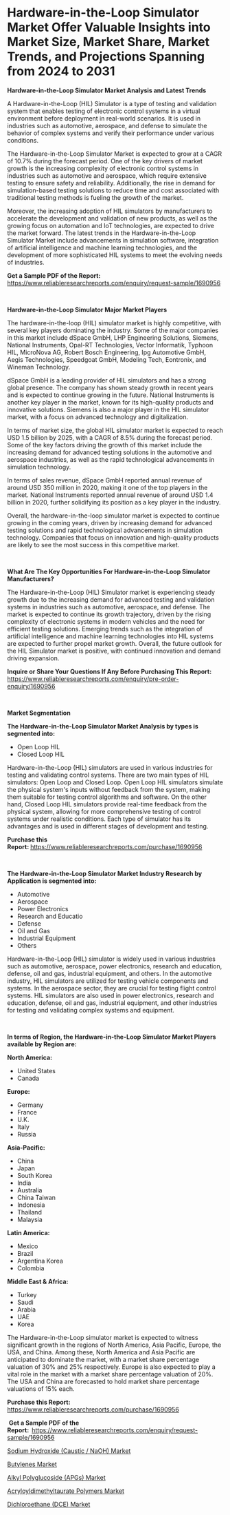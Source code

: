 <p><h1>Hardware-in-the-Loop Simulator Market Offer Valuable Insights into Market Size, Market Share, Market Trends, and Projections Spanning from 2024 to 2031</h1></p><p><strong>Hardware-in-the-Loop Simulator Market Analysis and Latest Trends</strong></p>
<p><p>A Hardware-in-the-Loop (HIL) Simulator is a type of testing and validation system that enables testing of electronic control systems in a virtual environment before deployment in real-world scenarios. It is used in industries such as automotive, aerospace, and defense to simulate the behavior of complex systems and verify their performance under various conditions.</p><p>The Hardware-in-the-Loop Simulator Market is expected to grow at a CAGR of 10.7% during the forecast period. One of the key drivers of market growth is the increasing complexity of electronic control systems in industries such as automotive and aerospace, which require extensive testing to ensure safety and reliability. Additionally, the rise in demand for simulation-based testing solutions to reduce time and cost associated with traditional testing methods is fueling the growth of the market.</p><p>Moreover, the increasing adoption of HIL simulators by manufacturers to accelerate the development and validation of new products, as well as the growing focus on automation and IoT technologies, are expected to drive the market forward. The latest trends in the Hardware-in-the-Loop Simulator Market include advancements in simulation software, integration of artificial intelligence and machine learning technologies, and the development of more sophisticated HIL systems to meet the evolving needs of industries.</p></p>
<p><strong>Get a Sample PDF of the Report:&nbsp;</strong> <a href="https://www.reliableresearchreports.com/enquiry/request-sample/1690956">https://www.reliableresearchreports.com/enquiry/request-sample/1690956</a></p>
<p>&nbsp;</p>
<p><strong>Hardware-in-the-Loop Simulator Major Market Players</strong></p>
<p><p>The hardware-in-the-loop (HIL) simulator market is highly competitive, with several key players dominating the industry. Some of the major companies in this market include dSpace GmbH, LHP Engineering Solutions, Siemens, National Instruments, Opal-RT Technologies, Vector Informatik, Typhoon HIL, MicroNova AG, Robert Bosch Engineering, Ipg Automotive GmbH, Aegis Technologies, Speedgoat GmbH, Modeling Tech, Eontronix, and Wineman Technology.</p><p>dSpace GmbH is a leading provider of HIL simulators and has a strong global presence. The company has shown steady growth in recent years and is expected to continue growing in the future. National Instruments is another key player in the market, known for its high-quality products and innovative solutions. Siemens is also a major player in the HIL simulator market, with a focus on advanced technology and digitalization.</p><p>In terms of market size, the global HIL simulator market is expected to reach USD 1.5 billion by 2025, with a CAGR of 8.5% during the forecast period. Some of the key factors driving the growth of this market include the increasing demand for advanced testing solutions in the automotive and aerospace industries, as well as the rapid technological advancements in simulation technology.</p><p>In terms of sales revenue, dSpace GmbH reported annual revenue of around USD 350 million in 2020, making it one of the top players in the market. National Instruments reported annual revenue of around USD 1.4 billion in 2020, further solidifying its position as a key player in the industry.</p><p>Overall, the hardware-in-the-loop simulator market is expected to continue growing in the coming years, driven by increasing demand for advanced testing solutions and rapid technological advancements in simulation technology. Companies that focus on innovation and high-quality products are likely to see the most success in this competitive market.</p></p>
<p>&nbsp;</p>
<p><strong>What Are The Key Opportunities For Hardware-in-the-Loop Simulator Manufacturers?</strong></p>
<p><p>The Hardware-in-the-Loop (HIL) Simulator market is experiencing steady growth due to the increasing demand for advanced testing and validation systems in industries such as automotive, aerospace, and defense. The market is expected to continue its growth trajectory, driven by the rising complexity of electronic systems in modern vehicles and the need for efficient testing solutions. Emerging trends such as the integration of artificial intelligence and machine learning technologies into HIL systems are expected to further propel market growth. Overall, the future outlook for the HIL Simulator market is positive, with continued innovation and demand driving expansion.</p></p>
<p><strong>Inquire or Share Your Questions If Any Before Purchasing This Report:</strong> <a href="https://www.reliableresearchreports.com/enquiry/pre-order-enquiry/1690956">https://www.reliableresearchreports.com/enquiry/pre-order-enquiry/1690956</a></p>
<p>&nbsp;</p>
<p><strong>Market Segmentation</strong></p>
<p><strong>The Hardware-in-the-Loop Simulator Market Analysis by types is segmented into:</strong></p>
<p><ul><li>Open Loop HIL</li><li>Closed Loop HIL</li></ul></p>
<p><p>Hardware-in-the-Loop (HIL) simulators are used in various industries for testing and validating control systems. There are two main types of HIL simulators: Open Loop and Closed Loop. Open Loop HIL simulators simulate the physical system's inputs without feedback from the system, making them suitable for testing control algorithms and software. On the other hand, Closed Loop HIL simulators provide real-time feedback from the physical system, allowing for more comprehensive testing of control systems under realistic conditions. Each type of simulator has its advantages and is used in different stages of development and testing.</p></p>
<p><strong>Purchase this Report:&nbsp;</strong><a href="https://www.reliableresearchreports.com/purchase/1690956">https://www.reliableresearchreports.com/purchase/1690956</a></p>
<p>&nbsp;</p>
<p><strong>The Hardware-in-the-Loop Simulator Market Industry Research by Application is segmented into:</strong></p>
<p><ul><li>Automotive</li><li>Aerospace</li><li>Power Electronics</li><li>Research and Educatio</li><li>Defense</li><li>Oil and Gas</li><li>Industrial Equipment</li><li>Others</li></ul></p>
<p><p>Hardware-in-the-Loop (HIL) simulator is widely used in various industries such as automotive, aerospace, power electronics, research and education, defense, oil and gas, industrial equipment, and others. In the automotive industry, HIL simulators are utilized for testing vehicle components and systems. In the aerospace sector, they are crucial for testing flight control systems. HIL simulators are also used in power electronics, research and education, defense, oil and gas, industrial equipment, and other industries for testing and validating complex systems and equipment.</p></p>
<p>&nbsp;</p>
<p><strong>In terms of Region, the Hardware-in-the-Loop Simulator Market Players available by Region are:</strong></p>
<p>
    <p> <strong> North America: </strong>
        <ul>
            <li>United States</li>
            <li>Canada</li>
        </ul>
        </p> 
    <p> <strong> Europe: </strong>
        <ul>
            <li>Germany</li>
            <li>France</li>
            <li>U.K.</li>
            <li>Italy</li>
            <li>Russia</li>
        </ul>
        </p> 
    <p> <strong> Asia-Pacific: </strong>
        <ul>
            <li>China</li>
            <li>Japan</li>
            <li>South Korea</li>
            <li>India</li>
            <li>Australia</li>
            <li>China Taiwan</li>
            <li>Indonesia</li>
            <li>Thailand</li>
            <li>Malaysia</li>
        </ul>
        </p> 
    <p> <strong> Latin America: </strong>
        <ul>
            <li>Mexico</li>
            <li>Brazil</li>
            <li>Argentina Korea</li>
            <li>Colombia</li>
        </ul>
        </p> 
    <p> <strong> Middle East & Africa: </strong>
        <ul>
            <li>Turkey</li>
            <li>Saudi</li>
            <li>Arabia</li>
            <li>UAE</li>
            <li>Korea</li>
        </ul>
    </p>
    </p>
<p><p>The Hardware-in-the-Loop simulator market is expected to witness significant growth in the regions of North America, Asia Pacific, Europe, the USA, and China. Among these, North America and Asia Pacific are anticipated to dominate the market, with a market share percentage valuation of 30% and 25% respectively. Europe is also expected to play a vital role in the market with a market share percentage valuation of 20%. The USA and China are forecasted to hold market share percentage valuations of 15% each.</p></p>
<p><strong>Purchase this Report: </strong><a href="https://www.reliableresearchreports.com/purchase/1690956">https://www.reliableresearchreports.com/purchase/1690956</a></p>
<p>&nbsp;<strong>Get a Sample PDF of the Report:&nbsp;&nbsp;</strong><a href="https://www.reliableresearchreports.com/enquiry/request-sample/1690956">https://www.reliableresearchreports.com/enquiry/request-sample/1690956</a></p>
<p><strong></strong></p>
<p><p><a href="https://github.com/seekum/Market-Research-Report-List-1/blob/main/sodium-hydroxide-caustic-naoh-market.md">Sodium Hydroxide (Caustic / NaOH) Market</a></p><p><a href="https://github.com/nancykennedykellievqfqt2/Market-Research-Report-List-1/blob/main/butylenes-market.md">Butylenes Market</a></p><p><a href="https://github.com/NorbertYates/Market-Research-Report-List-3/blob/main/alkyl-polyglucoside-apgs-market.md">Alkyl Polyglucoside (APGs) Market</a></p><p><a href="https://github.com/timeliteaut/Market-Research-Report-List-1/blob/main/acryloyldimethyltaurate-polymers-market.md">Acryloyldimethyltaurate Polymers Market</a></p><p><a href="https://github.com/bobicer/Market-Research-Report-List-2/blob/main/dichloroethane-dce-market.md">Dichloroethane (DCE) Market</a></p></p>